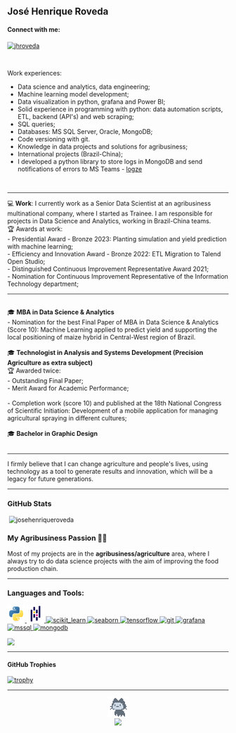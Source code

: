 <h2>José Henrique Roveda</h2>

<h4 align="left">Connect with me:</h4>
<p align="left">
<a href="https://linkedin.com/in/jhroveda" target="blank"><img align="center" src="https://raw.githubusercontent.com/rahuldkjain/github-profile-readme-generator/master/src/images/icons/Social/linked-in-alt.svg" alt="jhroveda" height="30" width="40" /></a>
</p>
<br>

Work experiences:
- Data science and analytics, data engineering;
- Machine learning model development;
- Data visualization in python, grafana and Power BI;
- Solid experience in programming with python: data automation scripts, ETL, backend (API's) and web scraping;
- SQL queries;
- Databases: MS SQL Server, Oracle, MongoDB;
- Code versioning with git.
- Knowledge in data projects and solutions for agribusiness;
- International projects (Brazil-China);
- I developed a python library to store logs in MongoDB and send notifications of errors to MS Teams - <a href="https://pypi.org/project/logze/">logze</a>
<br>
<hr>
💻 <b>Work</b>: I currently work as a Senior Data Scientist at an agribusiness multinational company, where I started as Trainee. I am responsible for projects in Data Science and Analytics, working in Brazil-China teams.<br>
🏆 Awards at work:<br>
 - Presidential Award - Bronze 2023: Planting simulation and yield prediction with machine learning;<br>
 - Efficiency and Innovation Award - Bronze 2022: ETL Migration to Talend Open Studio;<br>
 - Distinguished Continuous Improvement Representative Award 2021;<br>
 - Nomination for Continuous Improvement Representative of the Information Technology department;<br>
 
<hr>
<br>🎓 <b>MBA in Data Science & Analytics</b><br>
- Nomination for the best Final Paper of MBA in Data Science & Analytics (Score 10): Machine Learning applied to predict yield and supporting the local positioning of maize hybrid in Central-West region of Brazil.<br>
<br>🎓 <b>Technologist in Analysis and Systems Development (Precision Agriculture as extra subject)</b><br>
 🏆 Awarded twice:<br>
 - Outstanding Final Paper;<br>
 - Merit Award for Academic Performance;<br><br>
 - Completion work (score 10) and published at the 18th National Congress of Scientific Initiation: Development of a mobile application for managing agricultural spraying in different cultures;<br>
<br>🎓 <b>Bachelor in Graphic Design</b><br>
<br>
<hr>



I firmly believe that I can change agriculture and people's lives, using technology as a tool to generate results and innovation, which will be a legacy for future generations.

---
<h3>GitHub Stats</h3>

<p>&nbsp;<img align="center" src="https://github-readme-stats.vercel.app/api?username=josehenriqueroveda&theme=algolia&count_private=true&show_icons=true&locale=en" alt="josehenriqueroveda" /></p>

<h3> My Agribusiness Passion 🌱🚜 </h3>
Most of my projects are in the <b>agribusiness/agriculture</b> area, where I always try to do data science projects with the aim of improving the food production chain.


---
<h3 align="left">Languages and Tools:</h3>
<p align="left"> <a href="https://www.python.org" target="_blank" rel="noreferrer"> <img src="https://raw.githubusercontent.com/devicons/devicon/master/icons/python/python-original.svg" alt="python" width="40" height="40"/> </a> <a href="https://pandas.pydata.org/" target="_blank" rel="noreferrer"> <img src="https://raw.githubusercontent.com/devicons/devicon/2ae2a900d2f041da66e950e4d48052658d850630/icons/pandas/pandas-original.svg" alt="pandas" width="40" height="40"/> </a> <a href="https://scikit-learn.org/" target="_blank" rel="noreferrer"> <img src="https://upload.wikimedia.org/wikipedia/commons/0/05/Scikit_learn_logo_small.svg" alt="scikit_learn" width="40" height="40"/> </a> <a href="https://seaborn.pydata.org/" target="_blank" rel="noreferrer"> <img src="https://seaborn.pydata.org/_images/logo-mark-lightbg.svg" alt="seaborn" width="40" height="40"/> </a> <a href="https://www.tensorflow.org" target="_blank" rel="noreferrer"> <img src="https://www.vectorlogo.zone/logos/tensorflow/tensorflow-icon.svg" alt="tensorflow" width="40" height="40"/> </a> <a href="https://git-scm.com/" target="_blank" rel="noreferrer"> <img src="https://www.vectorlogo.zone/logos/git-scm/git-scm-icon.svg" alt="git" width="40" height="40"/> </a> <a href="https://grafana.com" target="_blank" rel="noreferrer"> <img src="https://www.vectorlogo.zone/logos/grafana/grafana-icon.svg" alt="grafana" width="40" height="40"/> </a> <a href="https://www.microsoft.com/en-us/sql-server" target="_blank" rel="noreferrer"> <img src="https://www.svgrepo.com/show/303229/microsoft-sql-server-logo.svg" alt="mssql" width="40" height="40"/> </a> <a href="https://www.mongodb.com/" target="_blank" rel="noreferrer"> <img src="https://cdn.worldvectorlogo.com/logos/mongodb-icon-1.svg" alt="mongodb" width="40" height="40"/> </a></p>

<a href="https://github.com/josehenriqueroveda/github-readme-stats">
  <img align="center" src="https://github-readme-stats.vercel.app/api/top-langs/?username=josehenriqueroveda&&theme=algolia&layout=compact&langs_count=3" />
</a>

---

<h4>GitHub Trophies</h4>
 
 [![trophy](https://github-profile-trophy.vercel.app/?username=josehenriqueroveda&&theme=algolia&title=Repo,Commits,MultiLanguage,Stars,Followers)](https://github.com/josehenriqueroveda/github-profile-trophy)

---
<p align='center'>
 <img align="center" alt="Git" width="48" src="https://raw.githubusercontent.com/josehenriqueroveda/josehenriqueroveda/master/icon/mona-loading-dimmed.gif"><br>
 <img align='center' src="https://visitor-badge.glitch.me/badge?page_id=josehenriqueroveda.visitor-badge">
<p/>
